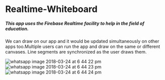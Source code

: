 # Realtime-Whiteboard

##### This app uses the Firebase Realtime facility to help in the field of education.

We can draw on our app and it would be updated simultaneously on other apps too.Multiple users can run the app and draw on the same or different canvases. 
Line segments are synchronized as the user draws them.

![whatsapp image 2018-03-24 at 6 44 22 pm](https://user-images.githubusercontent.com/32134289/37864385-e5bc67da-2f93-11e8-837a-8e6abdc968fa.jpeg)
![whatsapp image 2018-03-24 at 6 44 23 pm](https://user-images.githubusercontent.com/32134289/37864386-e60f8d2a-2f93-11e8-8bc1-057b9df18f5c.jpeg)
![whatsapp image 2018-03-24 at 6 44 24 pm](https://user-images.githubusercontent.com/32134289/37864387-e6782880-2f93-11e8-95e0-ef0f20e898d1.jpeg)
